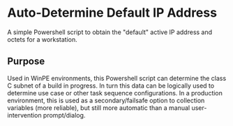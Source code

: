 # Auto-Determine Default IP Address
A simple Powershell script to obtain the "default" active IP address and octets for a workstation.
## Purpose
Used in WinPE environments, this Powershell script can determine the class C subnet of a build in progress. In turn this data can be logically used to determine use case or other task sequence configurations. In a production environment, this is used as a secondary/failsafe option to collection variables (more reliable), but still more automatic than a manual user-intervention prompt/dialog.